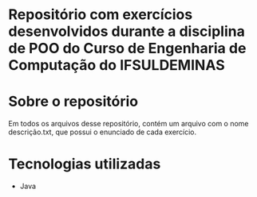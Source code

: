 # Repositório com exercícios desenvolvidos durante a disciplina de POO do Curso de Engenharia de Computação do IFSULDEMINAS

# Sobre o repositório
Em todos os arquivos desse repositório, contém um arquivo com o nome descrição.txt, que possui o enunciado de cada exercício. 

# Tecnologias utilizadas
* Java
